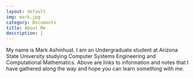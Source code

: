 ```yaml
---
layout: default
img: mark.jpg
category: Documents
title: About Me
description: |
---
```

  My name is Mark Ashinhust. I am an Undergraduate student at Arizona State University studying Computer Systems Engineering and Computational Mathematics. Above are links to information and notes that I have gathered along the way and hope you can learn something with me.